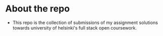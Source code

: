 # About the repo

- This repo is the collection of submissions of my assignment solutions towards university of helsinki's full stack open coursework.
